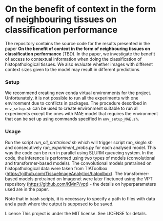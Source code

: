 # On the benefit of context in the form of neighbouring tissues on classification performance

The repository contains the source code for the results presented in the paper **On the benefit of context in the form of neighbouring tissues on classification performance** (TBD). In the paper, we investigate the benefit of access to contextual information when doing the classification of histopathological tissues. We also evaluate whether images with different context sizes given to the model may result in different predictions. 

### Setup
We recommend creating new conda virtual environments for the project. Unfortunately, it is not possible to run all the experiments with one environment due to conflicts in packages. The procedure described in ```env_setup.sh``` can be used to create environment suitable to run all experiments except the ones with MAE model that requires the environment that can be set up using commands specified in ```env_setup_MAE.sh```.

### Usage

Run the script *run_all_pretrained.sh* which will trigger script *run_single.sh* and consecutively *run_experiment_probs.py* for each analysed model. This way the code can be run in parallel using SLURM queueing system.
In the code, the inference is performed using two types of models (convolutional and transformer-based models). The convolutional models pretrained on histopathological data were taken from TIAToolbox (https://github.com/TissueImageAnalytics/tiatoolbox). The transformer-based models pretrained on Imagenet were later finetuned using the VPT repository (https://github.com/KMnP/vpt) - the details on hyperparameters used are in the paper. 
 
Note that in bash scripts, it is necessary to specify a path to files with data and a path where the output is supposed to be saved.

License This project is under the MIT license. See LICENSE for details.
